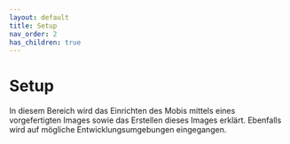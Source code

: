 ```yaml
---
layout: default
title: Setup
nav_order: 2
has_children: true
---
```


# Setup

In diesem Bereich wird das Einrichten des Mobis mittels eines vorgefertigten Images sowie das Erstellen dieses Images erklärt.
Ebenfalls wird auf mögliche Entwicklungsumgebungen eingegangen.
